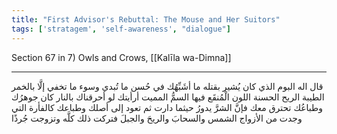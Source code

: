 ```yaml
---
title: "First Advisor's Rebuttal: The Mouse and Her Suitors"
tags: ['stratagem', 'self-awareness', "dialogue"]
---
```


 Section 67 in 7) Owls and Crows, [[Kalīla wa-Dimna]]

---
قال اله البوم الذي كان يُشير بقتله ما أشَبِّهُك في حُسن ما تُبدي وسوء ما تخفي إلَّا بالخمر الطيبة الريح الحسنة اللون الْمُنقَع فيها السمُّ المميت أرأيتك لو أحرقناك بالنار كان جوهرُك وطباعُك تحترق معك فإنَّ الشرَّ يدورُ حيثما دارت ثم تعود إلى أصلك وطباعك كالفأرة التي وجدت من الأزواج الشمس والسحابَ والريحَ والجبلَ فتركت ذلك كلَّه وتزوجت جُرذًا
